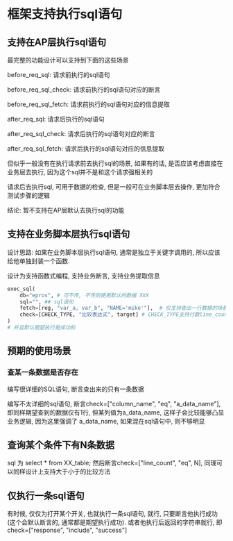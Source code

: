 # 框架支持执行sql语句

## 支持在AP层执行sql语句

最完整的功能设计可以支持到下面的这些场景

before_req_sql: 请求前执行的sql语句

before_req_sql_check: 请求前执行的sql语句对应的断言

before_req_sql_fetch: 请求前执行的sql语句对应的信息提取

after_req_sql: 请求后执行的sql语句

after_req_sql_check: 请求后执行的sql语句对应的断言

after_req_sql_fetch: 请求后执行的sql语句对应的信息提取

但似乎一般没有在执行请求前去执行sql的场景, 如果有的话, 是否应该考虑直接在业务层去执行, 因为这个sql并不是和这个请求强相关的

请求后去执行sql, 可用于数据的检查, 但是一般可在业务脚本层去操作, 更加符合测试步骤的逻辑

结论: 暂不支持在AP层默认去执行sql的功能

## 支持在业务脚本层执行sql语句

设计思路: 如果在业务脚本层执行sql语句, 通常是独立于关键字调用的, 所以应该给他单独封装一个函数.

设计为支持函数式编程, 支持业务断言, 支持业务提取信息

```python
exec_sql(
	db="epros", # 可不传, 不传则使用默认的数据 XXX
	sql="", ## sql语句
	fetch=[reg, "var_a, var_b", "NAME='mike'"],  # 仅支持查出一行数据的场景提取信息, 第二个字符串里面表示两个变量, 设计为类似于python的解包, 第三个参数为追加的筛选条件(可不传)
	check=[CHECK_TYPE, "比较表达式", target] # CHECK_TYPE支持行数line_count, column_count, cell_count, respone 即断言这些数量和响应字符串. 另外在仅一行数据的场景下, 支持对某列结果值进行断言, 可写为check=["column_name", "eq", "mike"], column_name表示列名为name
)
# 并且默认期望执行是成功的
```

## 预期的使用场景

### 查某一条数据是否存在

编写很详细的SQL语句, 断言查出来的只有一条数据

编写不太详细的sql语句, 断言check=["column_name", "eq", "a_data_name"],  即同样期望查到的数据仅有1行, 但某列值为a_data_name, 这样子会比较能够凸显业务逻辑, 因为这里强调了  a_data_name, 如果混在sql语句中, 则不够明显

## 查询某个条件下有N条数据

sql 为 select * from XX_table; 然后断言check=["line_count", "eq", N], 同理可以同样设计上支持大于小于的比较方法

## 仅执行一条sql语句

有时候, 仅仅为打开某个开关, 也就执行一条sql语句, 就行, 只要断言他执行成功(这个会默认断言的, 通常都是期望执行成功). 或者他执行后返回的字符串就行, 即check=["response", "include", "success"]